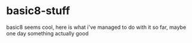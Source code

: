 # basic8-stuff

basic8 seems cool, here is what i've managed to do with it so far, maybe one day something actually good